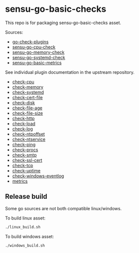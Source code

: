 # sensu-go-basic-checks

This repo is for packaging sensu-go-basic-checks asset.

Sources:
- [go-check-plugins](https://github.com/mackerelio/go-check-plugins)
- [sensu-go-cpu-check](https://github.com/asachs01/sensu-go-cpu-check)
- [sensu-go-memory-check](https://github.com/asachs01/sensu-go-memory-check)
- [sensu-go-systemd-check](https://github.com/sardinasystems/sensu-go-systemd-check)
- [sensu-go-basic-metrics](https://github.com/fgouteroux/sensu-go-basic-metrics)

See individual plugin documentation in the upstream repository.

- [check-cpu](./upstream/sensu-go-cpu-check/README.md)
- [check-memory](./upstream/sensu-go-memory-check/README.md)
- [check-systemd](./upstream/sensu-go-systemd-check/README.md)
- [check-cert-file](./upstream/go-check-plugins/check-cert-file/README.md)
- [check-disk](./upstream/go-check-plugins/check-disk/README.md)
- [check-file-age](./upstream/go-check-plugins/check-file-age/README.md)
- [check-file-size](./upstream/go-check-plugins/check-file-size/README.md)
- [check-http](./upstream/go-check-plugins/check-http/README.md)
- [check-load](./upstream/go-check-plugins/check-load/README.md)
- [check-log](./upstream/go-check-plugins/check-log/README.md)
- [check-ntpoffset](./upstream/go-check-plugins/check-ntpoffset/README.md)
- [check-ntservice](./upstream/go-check-plugins/check-ntservice/README.md)
- [check-ping](./upstream/go-check-plugins/check-ping/README.md)
- [check-procs](./upstream/go-check-plugins/check-procs/README.md)
- [check-smtp](./upstream/go-check-plugins/check-smtp/README.md)
- [check-ssl-cert](./upstream/go-check-plugins/check-ssl-cert/README.md)
- [check-tcp](./upstream/go-check-plugins/check-tcp/README.md)
- [check-uptime](./upstream/go-check-plugins/check-uptime/README.md)
- [check-windows-eventlog](./upstream/go-check-plugins/check-windows-eventlog/README.md)
- [metrics](./upstream/sensu-go-basic-metrics/README.md)

## Release build

Some go sources are not both compatible linux/windows.

To build linux asset:
```sh
./linux_build.sh
```

To build windows asset:
```sh
./windows_build.sh
```

